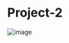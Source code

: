 # Project-2
![image](https://user-images.githubusercontent.com/19554935/44559086-ac336000-a715-11e8-8c52-7c6be9eea741.png)
